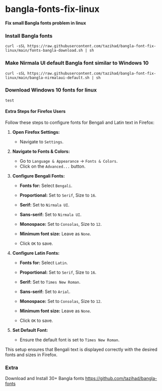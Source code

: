 # bangla-fonts-fix-linux
**Fix small Bangla fonts problem in linux**  
### Install Bangla fonts
```
curl -sSL https://raw.githubusercontent.com/tazihad/bangla-font-fix-linux/main/fonts-bangla-download.sh | sh
```

### Make Nirmala UI default Bangla font similar to Windows 10
```
curl -sSL https://raw.githubusercontent.com/tazihad/bangla-font-fix-linux/main/bangla-nirmalaui-default.sh | sh
```

### Download Windows 10 fonts for linux
```
test
```

#### Extra Steps for Firefox Users

Follow these steps to configure fonts for Bengali and Latin text in Firefox:

1. **Open Firefox Settings:**
   - Navigate to `Settings`.

2. **Navigate to Fonts & Colors:**
   - Go to `Language & Appearance` -> `Fonts & Colors`.
   - Click on the `Advanced...` button.

3. **Configure Bengali Fonts:**
   - **Fonts for:** Select `Bengali`.
   - **Proportional:** Set to `Serif`, Size to `16`.
   - **Serif:** Set to `Nirmala UI`.
   - **Sans-serif:** Set to `Nirmala UI`.
   - **Monospace:** Set to `Consolas`, Size to `12`.
   - **Minimum font size:** Leave as `None`.

   - Click `OK` to save.

4. **Configure Latin Fonts:**
   - **Fonts for:** Select `Latin`.
   - **Proportional:** Set to `Serif`, Size to `16`.
   - **Serif:** Set to `Times New Roman`.
   - **Sans-serif:** Set to `Arial`.
   - **Monospace:** Set to `Consolas`, Size to `12`.
   - **Minimum font size:** Leave as `None`.

   - Click `OK` to save.

5. **Set Default Font:**
   - Ensure the default font is set to `Times New Roman`.

This setup ensures that Bengali text is displayed correctly with the desired fonts and sizes in Firefox.



### Extra
Download and Install 30+ Bangla fonts
https://github.com/tazihad/bangla-fonts
